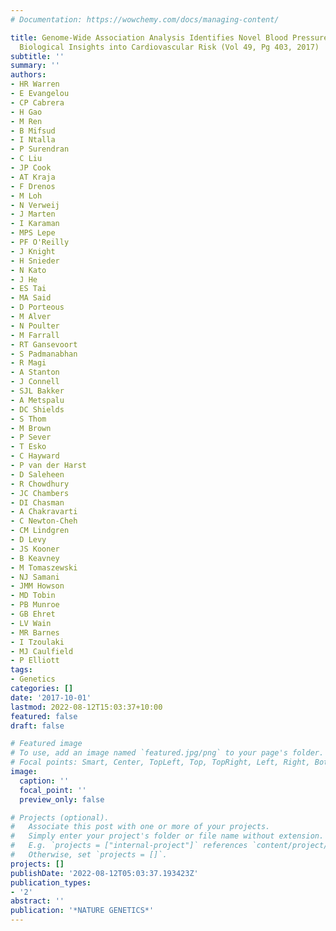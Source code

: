 ```yaml
---
# Documentation: https://wowchemy.com/docs/managing-content/

title: Genome-Wide Association Analysis Identifies Novel Blood Pressure Loci and Offers
  Biological Insights into Cardiovascular Risk (Vol 49, Pg 403, 2017)
subtitle: ''
summary: ''
authors:
- HR Warren
- E Evangelou
- CP Cabrera
- H Gao
- M Ren
- B Mifsud
- I Ntalla
- P Surendran
- C Liu
- JP Cook
- AT Kraja
- F Drenos
- M Loh
- N Verweij
- J Marten
- I Karaman
- MPS Lepe
- PF O'Reilly
- J Knight
- H Snieder
- N Kato
- J He
- ES Tai
- MA Said
- D Porteous
- M Alver
- N Poulter
- M Farrall
- RT Gansevoort
- S Padmanabhan
- R Magi
- A Stanton
- J Connell
- SJL Bakker
- A Metspalu
- DC Shields
- S Thom
- M Brown
- P Sever
- T Esko
- C Hayward
- P van der Harst
- D Saleheen
- R Chowdhury
- JC Chambers
- DI Chasman
- A Chakravarti
- C Newton-Cheh
- CM Lindgren
- D Levy
- JS Kooner
- B Keavney
- M Tomaszewski
- NJ Samani
- JMM Howson
- MD Tobin
- PB Munroe
- GB Ehret
- LV Wain
- MR Barnes
- I Tzoulaki
- MJ Caulfield
- P Elliott
tags:
- Genetics
categories: []
date: '2017-10-01'
lastmod: 2022-08-12T15:03:37+10:00
featured: false
draft: false

# Featured image
# To use, add an image named `featured.jpg/png` to your page's folder.
# Focal points: Smart, Center, TopLeft, Top, TopRight, Left, Right, BottomLeft, Bottom, BottomRight.
image:
  caption: ''
  focal_point: ''
  preview_only: false

# Projects (optional).
#   Associate this post with one or more of your projects.
#   Simply enter your project's folder or file name without extension.
#   E.g. `projects = ["internal-project"]` references `content/project/deep-learning/index.md`.
#   Otherwise, set `projects = []`.
projects: []
publishDate: '2022-08-12T05:03:37.193423Z'
publication_types:
- '2'
abstract: ''
publication: '*NATURE GENETICS*'
---
```

